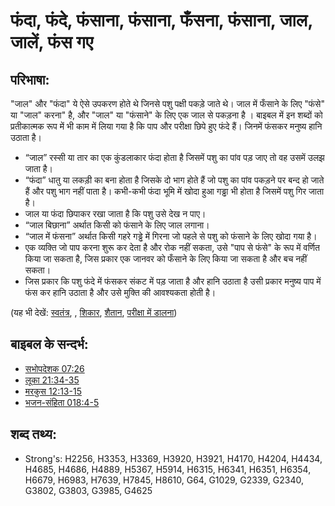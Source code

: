 # फंदा, फंदे, फंसाना, फंसाना, फँसना, फंसाना, जाल, जालें, फंस गए #

## परिभाषा: ##

"जाल" और "फंदा" ये ऐसे उपकरण होते थे जिनसे पशु पक्षी पकड़े जाते थे। जाल में फँसाने के लिए "फंसे" या "जाल" करना" है, और "जाल" या "फंसाने" के लिए एक जाल से पकड़ना है । बाइबल में इन शब्दों को प्रतीकात्मक रूप में भी काम में लिया गया है कि पाप और परीक्षा छिपे हुए फंदे हैं। जिनमें फंसकर मनुष्य हानि उठाता है।

* “जाल” रस्सी या तार का एक कुंडलाकार फंदा होता है जिसमें पशु का पांव पड़ जाए तो वह उसमें उलझ जाता है।
* “फंदा” धातु या लकड़ी का बना होता है जिसके दो भाग होते हैं जो पशु का पांव पकड़ने पर बन्द हो जाते हैं और पशु भाग नहीं पाता है। कभी-कभी फंदा भूमि में खोदा हुआ गड्ढा भी होता है जिसमें पशु गिर जाता है।
* जाल या फंदा छिपाकर रखा जाता है कि पशु उसे देख न पाए।
* “जाल बिछाना” अर्थात किसी को फंसाने के लिए जाल लगाना।
* “जाल में फंसना” अर्थात किसी गहरे गड्ढे में गिरना जो पहले से पशु को फंसाने के लिए खोदा गया है।
* एक व्यक्ति जो पाप करना शुरू कर देता है और रोक नहीं सकता, उसे "पाप से फंसे" के रूप में वर्णित किया जा सकता है, जिस प्रकार एक जानवर को फँसाने के लिए किया जा सकता है और बच नहीं सकता।
* जिस प्रकार कि पशु फंदे में फंसकर संकट में पड़ जाता है और हानि उठाता है उसी प्रकार मनुष्य पाप में फंस कर हानि उठाता है और उसे मुक्ति की आवश्यकता होती है।

(यह भी देखें: [स्वतंत्र](../other/free.md), , [शिकार](../other/prey.md), [शैतान](../kt/satan.md), [परीक्षा में डालना](../kt/tempt.md))

## बाइबल के सन्दर्भ: ##

* [सभोपदेशक 07:26](rc://hi/tn/help/ecc/07/26)
* [लूका 21:34-35](rc://hi/tn/help/luk/21/34)
* [मरकुस 12:13-15](rc://hi/tn/help/mrk/12/13)
* [भजन-संहिता 018:4-5](rc://hi/tn/help/psa/018/004)

## शब्द तथ्य: ##

* Strong's: H2256, H3353, H3369, H3920, H3921, H4170, H4204, H4434, H4685, H4686, H4889, H5367, H5914, H6315, H6341, H6351, H6354, H6679, H6983, H7639, H7845, H8610, G64, G1029, G2339, G2340, G3802, G3803, G3985, G4625
